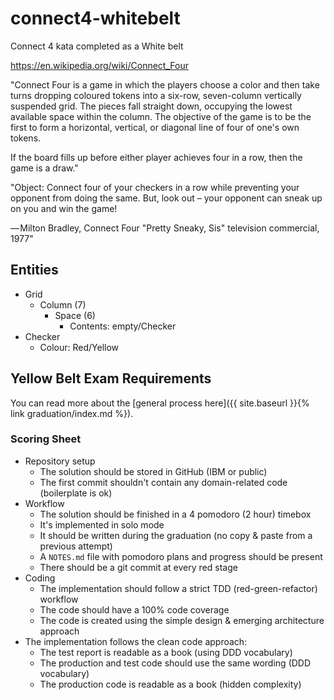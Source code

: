 # connect4-whitebelt

Connect 4 kata completed as a White belt

https://en.wikipedia.org/wiki/Connect_Four

"Connect Four is a game in which the players choose a color and then take turns dropping coloured tokens into a six-row, seven-column vertically suspended grid. The pieces fall straight down, occupying the lowest available space within the column. The objective of the game is to be the first to form a horizontal, vertical, or diagonal line of four of one's own tokens.

If the board fills up before either player achieves four in a row, then the game is a draw."

"Object: Connect four of your checkers in a row while preventing your opponent from doing the same. But, look out – your opponent can sneak up on you and win the game!

— Milton Bradley, Connect Four "Pretty Sneaky, Sis" television commercial, 1977"

## Entities

- Grid
  - Column (7)
    - Space (6)
      - Contents: empty/Checker
- Checker
  - Colour: Red/Yellow

## Yellow Belt Exam Requirements

You can read more about the [general process here]({{ site.baseurl }}{% link graduation/index.md %}).

### Scoring Sheet

- Repository setup
  - The solution should be stored in GitHub (IBM or public)
  - The first commit shouldn't contain any domain-related code (boilerplate is ok)
- Workflow
  - The solution should be finished in a 4 pomodoro (2 hour) timebox
  - It's implemented in solo mode
  - It should be written during the graduation (no copy & paste from a previous attempt)
  - A `NOTES.md` file with pomodoro plans and progress should be present
  - There should be a git commit at every red stage
- Coding
  - The implementation should follow a strict TDD (red-green-refactor) workflow
  - The code should have a 100% code coverage
  - The code is created using the simple design & emerging architecture approach
- The implementation follows the clean code approach:
  - The test report is readable as a book (using DDD vocabulary)
  - The production and test code should use the same wording (DDD vocabulary)
  - The production code is readable as a book (hidden complexity)
